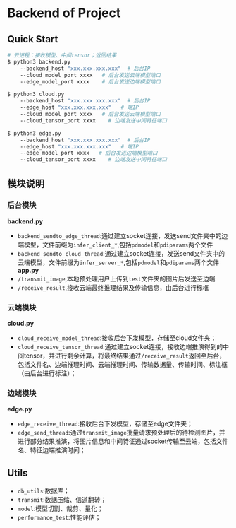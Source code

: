 # Backend of Project

## Quick Start
```bash
# 云进程：接收模型、中间tensor；返回结果
$ python3 backend.py
    --backend_host "xxx.xxx.xxx.xxx"  # 后台IP
    --cloud_model_port xxxx   # 后台发送云端模型端口
    --edge_model_port xxxx    # 后台发送边端模型端口

$ python3 cloud.py 
    --backend_host "xxx.xxx.xxx.xxx"  # 后台IP
    --edge_host "xxx.xxx.xxx.xxx"   # 端IP
    --cloud_model_port xxxx   # 后台发送云端模型端口
    --cloud_tensor_port xxxx    # 边端发送中间特征端口

$ python3 edge.py 
    --backend_host "xxx.xxx.xxx.xxx"  # 后台IP
    --edge_host "xxx.xxx.xxx.xxx"   # 端IP
    --edge_model_port xxxx   # 后台发送边端模型端口
    --cloud_tensor_port xxxx    # 边端发送中间特征端口
```

## 模块说明

### 后台模块 
**backend.py**
- `backend_sendto_edge_thread`:通过建立socket连接，发送send文件夹中的边端模型，文件前缀为`infer_client_*`,包括`pdmodel`和`pdiparams`两个文件
- `backend_sendto_cloud_thread`:通过建立socket连接，发送send文件夹中的云端模型，文件前缀为`infer_server_*`,包括`pdmodel`和`pdiparams`两个文件
**app.py**
- `/transmit_image`,本地预处理用户上传到`test`文件夹的图片后发送至边端
- `/receive_result`,接收云端最终推理结果及传输信息，由后台进行标框

### 云端模块 
**cloud.py**
- `cloud_receive_model_thread`:接收后台下发模型，存储至cloud文件夹；
- `cloud_receive_tensor_thread`:通过建立socket连接，接收边端推演得到的中间tensor，并进行剩余计算，将最终结果通过`/receive_result`返回至后台，包括文件名、边端推理时间、云端推理时间、传输数据量、传输时间、标注框（由后台进行标注）；

### 边端模块 
**edge.py**
- `edge_receive_thread`:接收后台下发模型，存储至edge文件夹；
- `edge_send_thread`:通过`transmit_image`批量请求预处理后的待检测图片，并进行部分结果推演，将图片信息和中间特征通过socket传输至云端，包括文件名、特征边端推演时间；

## Utils
- `db_utils`:数据库；
- `transmit`:数据压缩、信道翻转；
- `model`:模型切割、裁剪、量化；
- `performance_test`:性能评估；